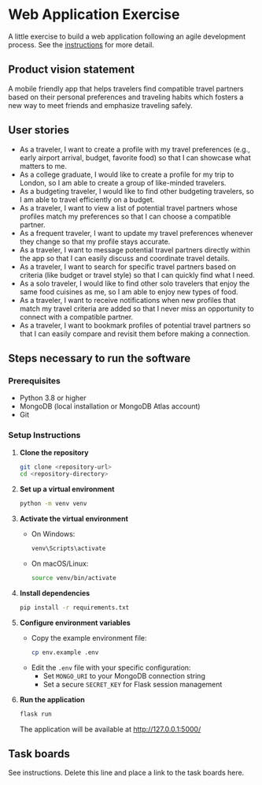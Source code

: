 # Web Application Exercise

A little exercise to build a web application following an agile development process. See the [instructions](instructions.md) for more detail.

## Product vision statement

A mobile friendly app that helps travelers find compatible travel partners based on their personal preferences and traveling habits which fosters a new way to meet friends and emphasize traveling safely.

## User stories

- As a traveler, I want to create a profile with my travel preferences (e.g., early airport arrival, budget, favorite food) so that I can showcase what matters to me.
- As a college graduate, I would like to create a profile for my trip to London, so I am able to create a group of like-minded travelers. 
- As a budgeting traveler, I would like to find other budgeting travelers, so I am able to travel efficiently on a budget.
- As a traveler, I want to view a list of potential travel partners whose profiles match my preferences so that I can choose a compatible partner.
- As a frequent traveler, I want to update my travel preferences whenever they change so that my profile stays accurate.
- As a traveler, I want to message potential travel partners directly within the app so that I can easily discuss and coordinate travel details.
- As a traveler, I want to search for specific travel partners based on criteria (like budget or travel style) so that I can quickly find what I need.
- As a solo traveler, I would like to find other solo travelers that enjoy the same food cuisines as me, so I am able to enjoy new types of food. 
- As a traveler, I want to receive notifications when new profiles that match my travel criteria are added so that I never miss an opportunity to connect with a compatible partner.
- As a traveler, I want to bookmark profiles of potential travel partners so that I can easily compare and revisit them before making a connection.

## Steps necessary to run the software

### Prerequisites
- Python 3.8 or higher
- MongoDB (local installation or MongoDB Atlas account)
- Git

### Setup Instructions

1. **Clone the repository**
   ```bash
   git clone <repository-url>
   cd <repository-directory>
   ```

2. **Set up a virtual environment**
   ```bash
   python -m venv venv
   ```

3. **Activate the virtual environment**
   - On Windows:
     ```bash
     venv\Scripts\activate
     ```
   - On macOS/Linux:
     ```bash
     source venv/bin/activate
     ```

4. **Install dependencies**
   ```bash
   pip install -r requirements.txt
   ```

5. **Configure environment variables**
   - Copy the example environment file:
     ```bash
     cp env.example .env
     ```
   - Edit the `.env` file with your specific configuration:
     - Set `MONGO_URI` to your MongoDB connection string
     - Set a secure `SECRET_KEY` for Flask session management

6. **Run the application**
   ```bash
   flask run
   ```
   The application will be available at http://127.0.0.1:5000/

## Task boards

See instructions. Delete this line and place a link to the task boards here.
